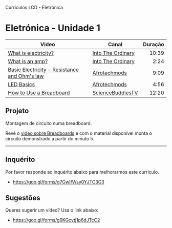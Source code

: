 Curriculos LCD - Eletrónica

# Eletrónica - Unidade 1

| Video | Canal | Duração
|-------|-------| --:
| [What is electricity?](https://www.youtube.com/watch?v=ru032Mfsfig) | [Into The Ordinary](https://www.youtube.com/channel/UCyD3sEJLC52UzR1wjtclsPw) | 10:39
| [What is an amp?](https://www.youtube.com/watch?v=xr68GxkiWFM) | [Into The Ordinary](https://www.youtube.com/channel/UCyD3sEJLC52UzR1wjtclsPw) |  2:24
| [Basic Electricity - Resistance and Ohm's law](https://www.youtube.com/watch?v=NfcgA1axPLo) | [Afrotechmods](https://www.youtube.com/channel/UCosnWgi3eorc1klEQ8pIgJQ)  | 9:09
| [LED Basics](https://www.youtube.com/watch?v=Yo6JI_bzUzo) | [Afrotechmods](https://www.youtube.com/channel/UCosnWgi3eorc1klEQ8pIgJQ) | 4:56
| [How to Use a Breadboard](https://www.youtube.com/watch?v=6WReFkfrUIk) |[ScienceBuddiesTV](https://www.youtube.com/channel/UCPrbh_9pghzmzkI1wJJRv7Q) | 12:20

## Projeto

Montagem de circuito numa breadboard.

Revê o [video sobre Breadboards](https://youtu.be/6WReFkfrUIk?t=300) e com o material disponível monta o circuito demonstrado a partir do minuto 5.

---

## Inquérito

Por favor responde ao inquérito abaixo para melhorarmos este curriculo.

* https://goo.gl/forms/g7GwIfWsy0YJTC3G3

## Sugestões

Queres sugerir um vídeo? Usa o link abaixo:

* https://goo.gl/forms/g9KGcytj1p6dJTcC2
